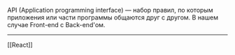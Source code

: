 API (Application programming interface) — набор правил, по которым приложения или части программы общаются друг с другом. В нашем случае Front-end с Back-end'ом.

---
[[React]]